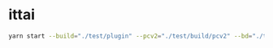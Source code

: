 # ittai

```bash
yarn start --build="./test/plugin" --pcv2="./test/build/pcv2" --bd="./test/build/bd"
```
